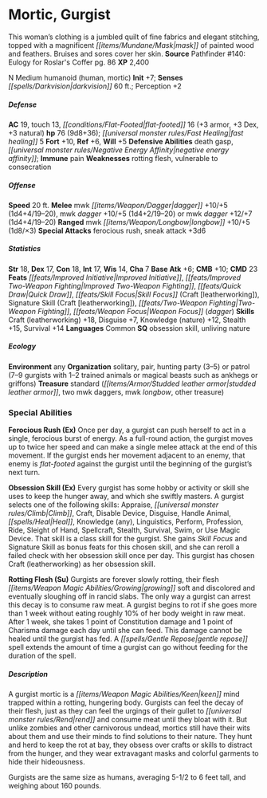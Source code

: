﻿---
cssclass: [monsters]
title1: Mortic, Gurgist
desc_short: This woman's clothing is a jumbled quilt of fine fabrics and elegant stitching,
  topped with a magnificent mask of painted wood and feathers. Bruises and sores cover
  her skin.
title2: Gurgist
CR: 6
sources:
- name: "Pathfinder #140: Eulogy for Roslar's Coffer"
  page: 86
  link: https://paizo.com/products/btq01x4b
XP: 2400
alignment: N
size: Medium
type: humanoid
subtypes:
- human
- mortic
initiative:
  bonus: 7
senses:
  darkvision: 60
AC:
  AC: 19
  touch: 13
  flat_footed: 16
  components:
    armor: 3
    dex: 3
    natural: 3
HP:
  HP: 76
  long: 9d8+36
  fast_healing: 5
saves:
  fort: 10
  ref: 6
  will: 5
defensive_abilities:
- death gasp
- negative energy affinity
immunities:
- pain
weaknesses:
- rotting flesh
- vulnerable to consecration
speeds:
  base: 20
attacks:
  melee:
  - - text: mwk dagger +10/+5 (1d4+4/19-20)
      entries:
      - - damage: 1d4+4
          crit_range: 19-20
      attack: mwk dagger
      bonus:
      - 10
      - 5
    - text: mwk dagger +10/+5 (1d4+2/19-20)
      entries:
      - - damage: 1d4+2
          crit_range: 19-20
      attack: mwk dagger
      bonus:
      - 10
      - 5
  - - text: mwk dagger +12/+7 (1d4+4/19-20)
      entries:
      - - damage: 1d4+4
          crit_range: 19-20
      attack: mwk dagger
      bonus:
      - 12
      - 7
  ranged:
  - - text: mwk longbow +10/+5 (1d8/×3)
      entries:
      - - damage: 1d8
          crit_multiplier: 3
      attack: mwk longbow
      bonus:
      - 10
      - 5
  special:
  - ferocious rush
  - sneak attack +3d6
ability_scores:
  STR: 18
  DEX: 17
  CON: 18
  INT: 17
  WIS: 14
  CHA: 7
BAB: 6
CMB: 10
CMD: 23
feats:
- name: Improved Initiative
- name: Improved Two-Weapon Fighting
- name: Quick Draw
- is_bonus: true
  name: Skill Focus (Craft [leatherworking])
- is_bonus: true
  name: Signature Skill (Craft [leatherworking])
- name: Two-Weapon Fighting
- name: Weapon Focus (dagger)
skills:
  Craft (leatherworking): 18
  Disguise: 7
  Knowledge (nature): 12
  Stealth: 15
  Survival: 14
  Perception: 2
languages:
- Common
special_qualities:
- obsession skill
- unliving nature
ecology:
  environment: any
  organization: solitary, pair, hunting party (3-5) or patrol (7-9 gurgists with 1-2
    trained animals or magical beasts such as ankhegs or griffons)
  treasure_type: standard
  treasure:
  - studded leather armor
  - two mwk daggers
  - mwk longbow
  - other treasure
special_abilities:
  Ferocious Rush (Ex): Once per day, a gurgist can push herself to act in a single,
    ferocious burst of energy. As a full-round action, the gurgist moves up to twice
    her speed and can make a single melee attack at the end of this movement. If the
    gurgist ends her movement adjacent to an enemy, that enemy is flat-footed against
    the gurgist until the beginning of the gurgist's next turn.
  Obsession Skill (Ex): 'Every gurgist has some hobby or activity or skill she uses
    to keep the hunger away, and which she swiftly masters. A gurgist selects one
    of the following skills: Appraise, Climb, Craft, Disable Device, Disguise, Handle
    Animal, Heal, Knowledge (any), Linguistics, Perform, Profession, Ride, Sleight
    of Hand, Spellcraft, Stealth, Survival, Swim, or Use Magic Device. That skill
    is a class skill for the gurgist. She gains Skill Focus and Signature Skill as
    bonus feats for this chosen skill, and she can reroll a failed check with her
    obsession skill once per day. This gurgist has chosen Craft (leatherworking) as
    her obsession skill.'
  Rotting Flesh (Su): Gurgists are forever slowly rotting, their flesh growing soft
    and discolored and eventually sloughing off in rancid slabs. The only way a gurgist
    can arrest this decay is to consume raw meat. A gurgist begins to rot if she goes
    more than 1 week without eating roughly 10% of her body weight in raw meat. After
    1 week, she takes 1 point of Constitution damage and 1 point of Charisma damage
    each day until she can feed. This damage cannot be healed until the gurgist has
    fed. A gentle repose spell extends the amount of time a gurgist can go without
    feeding for the duration of the spell.
desc_long: |-
  A gurgist mortic is a keen mind trapped within a rotting, hungering body. Gurgists can feel the decay of their flesh, just as they can feel the urgings of their gullet to rend and consume meat until they bloat with it. But unlike zombies and other carnivorous undead, mortics still have their wits about them and use their minds to find solutions to their nature. They hunt and herd to keep the rot at bay, they obsess over crafts or skills to distract from the hunger, and they wear extravagant masks and colorful garments to hide their hideousness.

   Gurgists are the same size as humans, averaging 5-1/2 to 6 feet tall, and weighing about 160 pounds.

---

# Mortic, Gurgist
This woman’s clothing is a jumbled quilt of fine fabrics and elegant stitching, topped with a magnificent _[[items/Mundane/Mask|mask]]_ of painted wood and feathers. Bruises and sores cover her skin.
**Source** Pathfinder #140: Eulogy for Roslar's Coffer pg. 86
**XP** 2,400

N Medium humanoid (human, mortic)
**Init** +7; **Senses** _[[spells/Darkvision|darkvision]]_ 60 ft.; Perception +2

##### Defense

**AC** 19, touch 13, _[[conditions/Flat-Footed|flat-footed]]_ 16 (+3 armor, +3 Dex, +3 natural)
**hp** 76 (9d8+36); _[[universal monster rules/Fast Healing|fast healing]]_ 5
**Fort** +10, **Ref** +6, **Will** +5
**Defensive Abilities** death gasp, _[[universal monster rules/Negative Energy Affinity|negative energy affinity]]_; **Immune** pain
**Weaknesses** rotting flesh, vulnerable to consecration

##### Offense
**Speed** 20 ft.
**Melee** mwk _[[items/Weapon/Dagger|dagger]]_ +10/+5 (1d4+4/19–20), mwk _dagger_ +10/+5 (1d4+2/19–20) or mwk _dagger_ +12/+7 (1d4+4/19–20)
**Ranged** mwk _[[items/Weapon/Longbow|longbow]]_ +10/+5 (1d8/×3)
**Special Attacks** ferocious rush, sneak attack +3d6

##### Statistics
**Str** 18, **Dex** 17, **Con** 18, **Int** 17, **Wis** 14, **Cha** 7
**Base Atk** +6; **CMB** +10; **CMD** 23
**Feats** _[[feats/Improved Initiative|Improved Initiative]]_, _[[feats/Improved Two-Weapon Fighting|Improved Two-Weapon Fighting]]_, _[[feats/Quick Draw|Quick Draw]]_, _[[feats/Skill Focus|Skill Focus]]_ (Craft [leatherworking]), Signature Skill (Craft [leatherworking]), _[[feats/Two-Weapon Fighting|Two-Weapon Fighting]]_, _[[feats/Weapon Focus|Weapon Focus]]_ (_dagger_)
**Skills** Craft (leatherworking) +18, Disguise +7, Knowledge (nature) +12, Stealth +15, Survival +14
**Languages** Common
**SQ** obsession skill, unliving nature

##### Ecology

**Environment** any
**Organization** solitary, pair, hunting party (3–5) or patrol (7–9 gurgists with 1–2 trained animals or magical beasts such as ankhegs or griffons)
**Treasure** standard (_[[items/Armor/Studded leather armor|studded leather armor]]_, two mwk daggers, mwk _longbow_, other treasure)

### Special Abilities

**Ferocious Rush (Ex)** Once per day, a gurgist can push herself to act in a single, ferocious burst of energy. As a full-round action, the gurgist moves up to twice her speed and can make a single melee attack at the end of this movement. If the gurgist ends her movement adjacent to an enemy, that enemy is _flat-footed_ against the gurgist until the beginning of the gurgist’s next turn.

**Obsession Skill (Ex)** Every gurgist has some hobby or activity or skill she uses to keep the hunger away, and which she swiftly masters. A gurgist selects one of the following skills: Appraise, _[[universal monster rules/Climb|Climb]]_, Craft, Disable Device, Disguise, Handle Animal, _[[spells/Heal|Heal]]_, Knowledge (any), Linguistics, Perform, Profession, Ride, Sleight of Hand, Spellcraft, Stealth, Survival, Swim, or Use Magic Device. That skill is a class skill for the gurgist. She gains _Skill Focus_ and Signature Skill as bonus feats for this chosen skill, and she can reroll a failed check with her obsession skill once per day. This gurgist has chosen Craft (leatherworking) as her obsession skill.

**Rotting Flesh (Su)** Gurgists are forever slowly rotting, their flesh _[[items/Weapon Magic Abilities/Growing|growing]]_ soft and discolored and eventually sloughing off in rancid slabs. The only way a gurgist can arrest this decay is to consume raw meat. A gurgist begins to rot if she goes more than 1 week without eating roughly 10% of her body weight in raw meat. After 1 week, she takes 1 point of Constitution damage and 1 point of Charisma damage each day until she can feed. This damage cannot be healed until the gurgist has fed. A _[[spells/Gentle Repose|gentle repose]]_ spell extends the amount of time a gurgist can go without feeding for the duration of the spell.

##### Description

A gurgist mortic is a _[[items/Weapon Magic Abilities/Keen|keen]]_ mind trapped within a rotting, hungering body. Gurgists can feel the decay of their flesh, just as they can feel the urgings of their gullet to _[[universal monster rules/Rend|rend]]_ and consume meat until they bloat with it. But unlike zombies and other carnivorous undead, mortics still have their wits about them and use their minds to find solutions to their nature. They hunt and herd to keep the rot at bay, they obsess over crafts or skills to distract from the hunger, and they wear extravagant masks and colorful garments to hide their hideousness.

Gurgists are the same size as humans, averaging 5-1/2 to 6 feet tall, and weighing about 160 pounds.